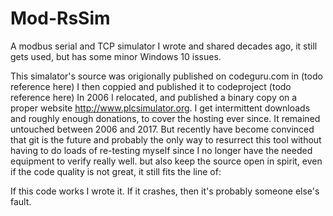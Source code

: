 # Mod-RsSim
A modbus serial and TCP simulator I wrote and shared decades ago, it still gets used, but has some minor Windows 10 issues.

This simalator's source was origionally published on codeguru.com in (todo reference here)
I then coppied and published it to codeproject (todo reference here)
In 2006 I relocated, and published a binary copy on a proper website http://www.plcsimulator.org. I get intermittent downloads and roughly enough donations, to cover the hosting ever since.
It remained untouched between 2006 and 2017. But recently have become convinced that git is the future and probably the only way to resurrect this tool without having to do loads of re-testing myself since I no longer have the needed equipment to verify really well. but also keep the source open in spirit, even if the code quality is not great, it still fits the line of:

If this code works I wrote it. If it crashes, then it's probably someone else's fault.
